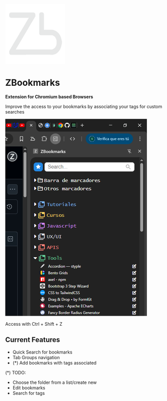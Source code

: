 ![Logo](icon_small.png)
# ZBookmarks

**Extension for Chromium based Browsers**

Improve the access to your bookmarks by associating your tags for custom searches

![Screenshot](screenshot.jpg)

Access with Ctrl + Shift + Z

## Current Features

* Quick Search for bookmarks
* Tab Groups navigation
* (*) Add bookmarks with tags associated

(*) TODO: 
- Choose the folder from a list/create new
- Edit bookmarks
- Search for tags
      



